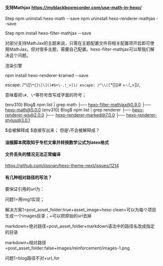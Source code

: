 #### 支持Mathjax https://myblackboxrecorder.com/use-math-in-hexo/

Step
npm uninstall hexo-math --save
npm uninstall hexo-renderer-mathjax --save

Step
npm install hexo-filter-mathjax --save

对部分支持MathJax的主题来说，只需在主题配置文件将相关配置项开启即可使用MathJax。但对很多主题，需要自己配置。hexo-filter-mathjax可以帮我们解决这个问题。


渲染引擎

npm install hexo-renderer-kramed --save

escape: 
/^\\([\\`*{}\[\]()#$+\-.!_>])/
escape:
/^\\([`*\[\]()# +\-.!_>])/,

意味着把`\#, \*`等符号改写成字面的符号；

(env310) Blog$ npm list | grep math
├── hexo-filter-mathjax@0.9.0
├── hexo-math@5.0.0
(env310) Blog$ npm list | grep renderer
├── hexo-renderer-ejs@2.0.0
├── hexo-renderer-marked@7.0.0
├── hexo-renderer-stylus@3.0.1

\$会被解释成 $直接写出来；
但是\\不会被解释成？

#### 油猴脚本爬取知乎专栏文章并转换数学公式为latex格式

#### 文件丢失的情况无法正常编译

https://github.com/iissnan/hexo-theme-next/issues/1214

#### 有几种相对路径的写法？

要保证引用的url为：

问题1=用img1实现；

解决方案1=post_asset_folder:true+asset_image+hexo clean=可以为每个项目生成一个images目录；+可以把原始的url去掉

markdown+绝对路径=post_asset_folder+markdown语法中的路径名改成指定的目录

markdown+相对路径=post_asset_folder:false+images/reinforcement/images-1.png


问题1=blog路径不对+url_for
